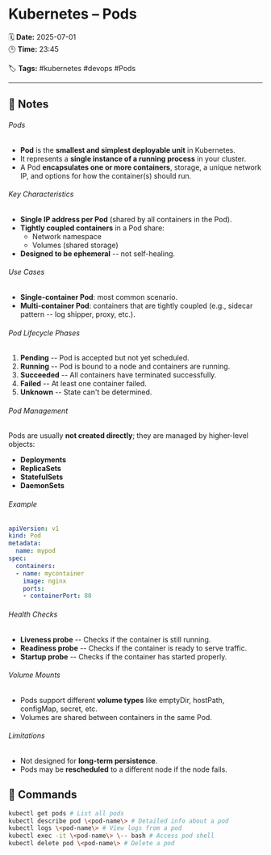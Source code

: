 # Kubernetes – Pods

🗓️ **Date:** 2025-07-01  
🕒 **Time:** 23:45  

🏷️ **Tags:** #kubernetes #devops #Pods  

---

## 📝 Notes

###### Pods
- **Pod** is the **smallest and simplest deployable unit** in
  Kubernetes.
- It represents a **single instance of a running process** in your
  cluster.
- A Pod **encapsulates one or more containers**, storage, a unique
  network IP, and options for how the container(s) should run.

###### Key Characteristics
- **Single IP address per Pod** (shared by all containers in the Pod).
- **Tightly coupled containers** in a Pod share:
  - Network namespace
  - Volumes (shared storage)
- **Designed to be ephemeral** -- not self-healing.

######  Use Cases
- **Single-container Pod**: most common scenario.
- **Multi-container Pod**: containers that are tightly coupled (e.g.,
  sidecar pattern -- log shipper, proxy, etc.).

######  Pod Lifecycle Phases
1.  **Pending** -- Pod is accepted but not yet scheduled.
2.  **Running** -- Pod is bound to a node and containers are running.
3.  **Succeeded** -- All containers have terminated successfully.
4.  **Failed** -- At least one container failed.
5.  **Unknown** -- State can't be determined.


###### Pod Management
Pods are usually **not created directly**; they are managed by
higher-level objects:
- **Deployments**
- **ReplicaSets**
- **StatefulSets**
- **DaemonSets**

###### Example

```YAML
apiVersion: v1
kind: Pod
metadata:
  name: mypod
spec:
  containers:
  - name: mycontainer
    image: nginx
    ports:
    - containerPort: 80
```

###### Health Checks
- **Liveness probe** -- Checks if the container is still running.
- **Readiness probe** -- Checks if the container is ready to serve
  traffic.
- **Startup probe** -- Checks if the container has started properly.

###### Volume Mounts
- Pods support different **volume types** like emptyDir, hostPath,
  configMap, secret, etc.
- Volumes are shared between containers in the same Pod.

###### Limitations
- Not designed for **long-term persistence**.
- Pods may be **rescheduled** to a different node if the node fails.
## 🧾 Commands

```bash
kubectl get pods # List all pods
kubectl describe pod \<pod-name\> # Detailed info about a pod
kubectl logs \<pod-name\> # View logs from a pod
kubectl exec -it \<pod-name\> \-- bash # Access pod shell
kubectl delete pod \<pod-name\> # Delete a pod
```

